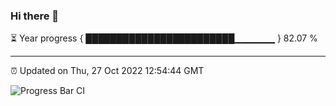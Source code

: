 ### Hi there 👋

⏳ Year progress { ████████████████████████▁▁▁▁▁▁ } 82.07 %

---

⏰ Updated on Thu, 27 Oct 2022 12:54:44 GMT

![Progress Bar CI](https://github.com/ZhaoGui/ZhaoGui/workflows/Progress%20Bar%20CI/badge.svg)

